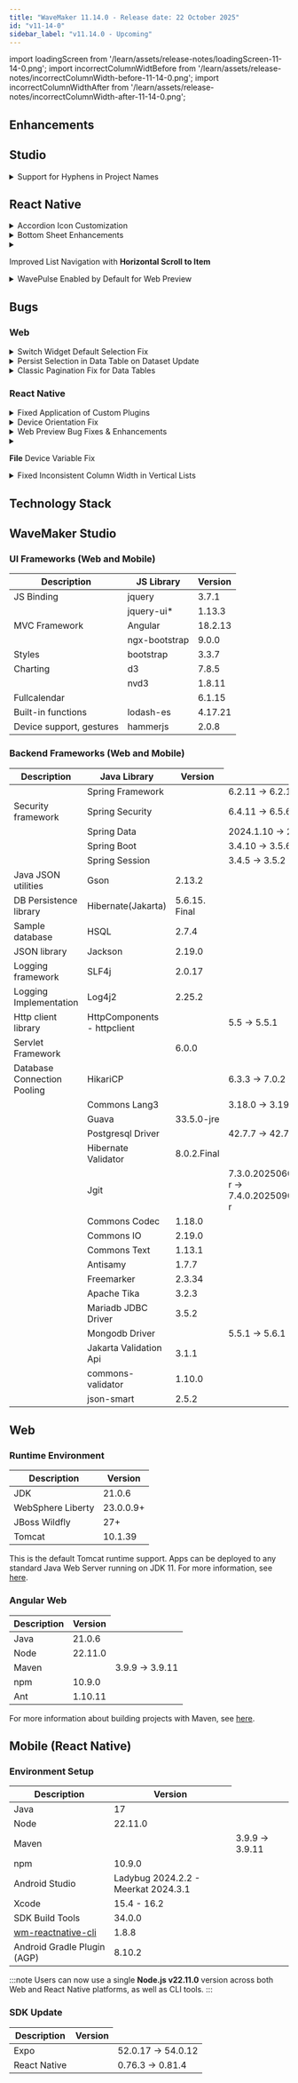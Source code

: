 ```yaml
---
title: "WaveMaker 11.14.0 - Release date: 22 October 2025"
id: "v11-14-0"
sidebar_label: "v11.14.0 - Upcoming"
---
```


import loadingScreen from '/learn/assets/release-notes/loadingScreen-11-14-0.png';
import incorrectColumnWidtBefore from '/learn/assets/release-notes/incorrectColumnWidth-before-11-14-0.png';
import incorrectColumnWidthAfter from '/learn/assets/release-notes/incorrectColumnWidth-after-11-14-0.png';

## Enhancements

## Studio

<details>
<summary>Support for Hyphens in Project Names</summary>

Studio now allows hyphens (`-`) in project names when creating new projects, giving developers more flexibility in how they name their projects. For example, names like `my-app` or `demo-project` are now supported.
</details>

## React Native

<details>
<summary>Accordion Icon Customization</summary>

Added two new properties **Expanded Icon Class** and **Collapsed Icon Class** to the Accordion widget. These properties allow developers to easily customize the icons displayed for expanded and collapsed panes, enhancing the visual control and flexibility of the widget.
</details>

<details>
<summary>Bottom Sheet Enhancements</summary>

The Bottom Sheet widget has been enhanced with a new property and callback events to provide better control and interaction handling:

1. **Content Scrolling Control**
   - A new **Disable Scroll on Rest** property gives developers finer control over scrolling behavior
   - When enabled, it prevents content inside the Bottom Sheet from scrolling when Bottom Sheet is in collapsed (rest) state
   - By default, this property is disabled, allowing normal scrolling within Bottom Sheet

2. **Callback Events**
   - **onExpand**: Triggered when the Bottom Sheet is expanded.
   - **onCollapse**: Triggered when the Bottom Sheet is collapsed.

These enhancements allow developers to create more responsive and interactive Bottom Sheet implementations with better control over content behavior and user interactions.
</details>

<details>
<summary>

Improved List Navigation with **Horizontal Scroll to Item**
</summary>

The List widget now includes a new property **Horizontal Scroll to Item**, that enhances navigation within horizontally scrollable lists.  

When enabled, selecting an item smoothly scrolls it into the center of the view for better visibility. When disabled, the list remains in its current position without automatic scrolling.  

This property is _enabled by default_.

</details>

<details>
<summary>WavePulse Enabled by Default for Web Preview</summary>

**WavePulse** is now enabled by default for web previews, allowing developers to inspect and debug application without additional setup.
</details>

## Bugs

### Web

<details>
<summary>Switch Widget Default Selection Fix</summary>
When a Switch widget has no default selection and no selection is made, `datavalue` will no longer return the first option automatically. It now correctly remains empty until a selection is made as there is no default value.
</details>

<details>
<summary>Persist Selection in Data Table on Dataset Update</summary>
Selected rows in a Data Table of modal variable now persist correctly when the dataset is updated via script or when navigating between pages. Previously, selections could be lost after modifying a row or changing pagination, but selections are now maintained consistently.
</details>

<details>
<summary>Classic Pagination Fix for Data Tables</summary>
Fixed an issue in Classic Pagination for Data Tables where entering an invalid page number did not refresh the table data correctly. Now, if a user enters a page number outside the valid range (too high or zero), the table navigates to the appropriate page and displays the correct records.
</details>

### React Native

<details>
<summary>Fixed Application of Custom Plugins</summary>

Resolved an issue where custom plugins added in `project/src/main/webapp/app.json` were not applied correctly, sometimes causing crashes during preview. Plugins now apply properly, ensuring a stable and reliable app.
</details>

<details>
<summary>Device Orientation Fix</summary>

Fixed an issue where the **Device Orientation** configuration was not being applied, causing the app to remain locked in **Portrait mode** regardless of the developer’s configuration. The orientation settings now work correctly as configured.
</details>

<details>
<summary>Web Preview Bug Fixes & Enhancements</summary>
Several issues in Web Preview have been addressed to improve stability and user experience:  

1. Fixed errors in the browser console that appeared when **WavePulse** was opened.  
2. Resolved UI inconsistencies, making Web Preview more reliable and visually consistent.  
3. Enhanced the **Clean Preview** feature for more dependable fresh previews. 
4. Fixed an issue where few build errors were not shown in the progress loader in certain edge cases. These errors are now properly shown.
5. Added an intermediate loading screen, to replace the brief white screen between the progress loader and app render, ensuring smoother transitions while app bundle and assets are being downloaded.

<img src={loadingScreen} style={{width:'100%',maxWidth:'320px'}} />

</details>

<details>
<summary> 

**File** Device Variable Fix
</summary>

Fixed an issue where the app could crash when using the **File** Device Variable. The variable now works correctly without causing crashes.
</details>

<details>
<summary>Fixed Inconsistent Column Width in Vertical Lists</summary>
Fixed an issue in vertical lists where rows with fewer items than the specified number of columns were incorrectly resizing. Previously, items in such rows were expanding to fill the full row width instead of maintaining the intended column width. Now, all items correctly take up the width corresponding to their column, ensuring consistent alignment across all rows.

<div style={{ display: 'flex', flexWrap: 'wrap', gap: '10px' }}>
  <figure style={{ textAlign: 'center', margin: 0 }}>
    <img src={incorrectColumnWidtBefore} alt="Incorrect Column Width Before" style={{ maxWidth: 320, width: '100%' }} />
    <figcaption>Before</figcaption>
  </figure>
  <figure style={{ textAlign: 'center', margin: 0 }}>
    <img src={incorrectColumnWidthAfter} alt="Incorrect Column Width After" style={{ maxWidth: 320, width: '100%' }} />
    <figcaption>After</figcaption>
  </figure>
</div>


</details>

## Technology Stack

## WaveMaker Studio 

### UI Frameworks (Web and Mobile)

| Description | JS Library | Version |
| --- | --- | --- |
| JS Binding | jquery |  3.7.1 |
|  | jquery-ui* | 1.13.3 |
| MVC Framework | Angular |  18.2.13  |
|  | ngx-bootstrap | 9.0.0 |
| Styles | bootstrap | 3.3.7 |
| Charting | d3 | 7.8.5 |
|  | nvd3 | 1.8.11 |
| Fullcalendar | |  6.1.15 |
| Built-in functions | lodash-es | 4.17.21|
| Device support, gestures | hammerjs | 2.0.8 |

### Backend Frameworks (Web and Mobile)

| Description | Java Library | Version |
| --- | --- |--------------------|
|  | Spring Framework | <td className="versiontdbgcolor"> 6.2.11 -> 6.2.12</td> |
| Security framework | Spring Security | <td className="versiontdbgcolor"> 6.4.11 -> 6.5.6</td> |
|  | Spring Data | <td className="versiontdbgcolor"> 2024.1.10 -> 2025.0.5</td> |
|  | Spring Boot | <td className="versiontdbgcolor"> 3.4.10 -> 3.5.6</td> |
|  | Spring Session | <td className="versiontdbgcolor"> 3.4.5 -> 3.5.2</td> |
| Java JSON utilities | Gson  | 2.13.2  |
| DB Persistence library | Hibernate(Jakarta) | 5.6.15. Final   |
| Sample database | HSQL | 2.7.4 |
| JSON library | Jackson | 2.19.0 |
| Logging framework | SLF4j | 2.0.17 |
| Logging Implementation | Log4j2 | 2.25.2 |
| Http client library  | HttpComponents -  httpclient | <td className="versiontdbgcolor"> 5.5 -> 5.5.1</td> |
| Servlet Framework |  | 6.0.0 |
| Database Connection Pooling | HikariCP | <td className="versiontdbgcolor"> 6.3.3 -> 7.0.2</td> |
|  | Commons Lang3 | <td className="versiontdbgcolor"> 3.18.0 -> 3.19.0</td> |
|  | Guava | 33.5.0-jre |
|  | Postgresql Driver  | <td className="versiontdbgcolor"> 42.7.7 -> 42.7.8</td>  |
|  | Hibernate Validator | 8.0.2.Final |
|  | Jgit | <td className="versiontdbgcolor"> 7.3.0.202506031305-r -> 7.4.0.202509020913-r</td> |
|  | Commons Codec | 1.18.0 |
|  | Commons IO | 2.19.0 |
|  | Commons Text |  1.13.1 |
|  | Antisamy | 1.7.7 |
|  | Freemarker | 2.3.34 |
|  | Apache Tika | 3.2.3 |
|  | Mariadb JDBC Driver | 3.5.2 |
|  | Mongodb Driver | <td className="versiontdbgcolor"> 5.5.1 -> 5.6.1</td> |
|  | Jakarta Validation Api | 3.1.1 |
|  | commons-validator | 1.10.0 |
|  | json-smart | 2.5.2 |

## Web

### Runtime Environment

| Description | Version |
| --- | --- |
| JDK | 21.0.6 |
| WebSphere Liberty | 23.0.0.9+ |
| JBoss Wildfly | 27+ |
| Tomcat | 10.1.39 |


This is the default Tomcat runtime support. Apps can be deployed to any standard Java Web Server running on JDK 11. For more information, see [here](/learn/app-development/deployment/deployment-web-server).

### Angular Web 

|Description|	Version|
|---|---|
|Java | 21.0.6 |
|Node| 22.11.0 |
|Maven| <td className="versiontdbgcolor"> 3.9.9 -> 3.9.11 </td> |
|npm | 10.9.0 |
|Ant| 1.10.11|

For more information about building projects with Maven, see [here](/learn/app-development/deployment/building-with-maven).


## Mobile (React Native)

### Environment Setup

|Description|	Version|
|---|---|
|Java | 17 |
|Node|  22.11.0 |
|Maven| <td className="versiontdbgcolor"> 3.9.9 -> 3.9.11 </td> |
|npm | 10.9.0 |
| Android Studio | Ladybug 2024.2.2 - Meerkat 2024.3.1 |
| Xcode |  15.4  - 16.2 |
| SDK Build Tools | 34.0.0|
| [wm-reactnative-cli](https://www.npmjs.com/package/@wavemaker/wm-reactnative-cli) | 1.8.8 |
| Android Gradle Plugin (AGP) |  8.10.2  |

:::note
Users can now use a single **Node.js v22.11.0** version across both Web and React Native platforms, as well as CLI tools.
:::

### SDK Update

|Description|	Version|
|---|---|
| Expo | <td className="versiontdbgcolor"> 52.0.17 -> 54.0.12 </td> |
| React Native | <td className="versiontdbgcolor"> 0.76.3 -> 0.81.4 </td> |

